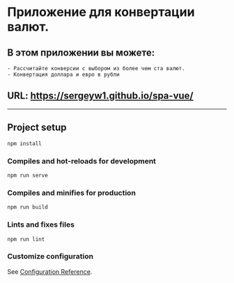 # Приложение для конвертации валют.

## В этом приложении вы можете:
```
- Рассчитайте конверсии с выбором из более чем ста валют.
- Конвертация доллара и евро в рубли
```
## URL: https://sergeyw1.github.io/spa-vue/



------------------------------------------------------------------------

## Project setup
```
npm install
```

### Compiles and hot-reloads for development
```
npm run serve
```

### Compiles and minifies for production
```
npm run build
```

### Lints and fixes files
```
npm run lint
```

### Customize configuration
See [Configuration Reference](https://cli.vuejs.org/config/).
